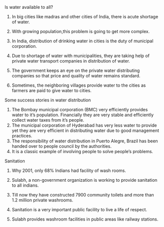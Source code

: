 Is water available to all?

1. In big cities like madras and other cities of India, there is acute shortage of water.

2. With growing population,this problem is going to get more complex.
3. In India, distribution of drinking water in cities is the duty of municipal corporation.
4. Due to shortage of water with municipalities, they are taking help of private water transport companies in distribution of water.
5. The government keeps an eye on the private water distributing companies so that price and quality of water remains standard.
6. Sometimes, the neighboring villages provide water to the cities as farmers are paid to give water to cities.

Some success stories in water distribution

1. The Bombay municipal corporation (BMC) very efficiently provides water to it’s population. Financially they are very stable and efficiently collect water taxes from it’s people.
2. The municipal corporation of Hyderabad has very less water to provide yet they are very efficient in distributing water due to good management practices.
3. The responsibility of water distribution in Puerto Alegre, Brazil has been handed over to people council by the authorities.
4. It is a classic example of involving people to solve people’s problems.

Sanitation

1. Why 2001, only 68% Indians had facility of wash rooms.

2. Sulabh, a non-government organization is working to provide sanitation to all indians.

3. Till now they have constructed 7900 community toilets and more than 1.2 million private washrooms.

4. Sanitation is a very important public facility to live a life of respect.

5. Sulabh provides washroom facilities in public areas like railway stations.